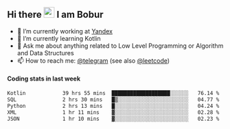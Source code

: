 ## Hi there <img src="https://media.giphy.com/media/hvRJCLFzcasrR4ia7z/giphy.gif" width="25px" height="25px"> I am Bobur

- 💼 I’m currently working at [Yandex](https://yandex.ru/)
- 🌱 I’m currently learning Kotlin
- 💬 Ask me about anything related to Low Level Programming or Algorithm and Data Structures
- 📫 How to reach me: [@telegram](https://t.me/octoant) (see also [@leetcode](https://leetcode.com/octoant/))    

#### Coding stats in last week

<!--START_SECTION:waka-->

```txt
Kotlin            39 hrs 55 mins  ███████████████████░░░░░░   76.14 %
SQL               2 hrs 30 mins   █▒░░░░░░░░░░░░░░░░░░░░░░░   04.77 %
Python            2 hrs 13 mins   █░░░░░░░░░░░░░░░░░░░░░░░░   04.24 %
XML               1 hr 11 mins    ▓░░░░░░░░░░░░░░░░░░░░░░░░   02.28 %
JSON              1 hr 10 mins    ▓░░░░░░░░░░░░░░░░░░░░░░░░   02.23 %
```

<!--END_SECTION:waka-->
